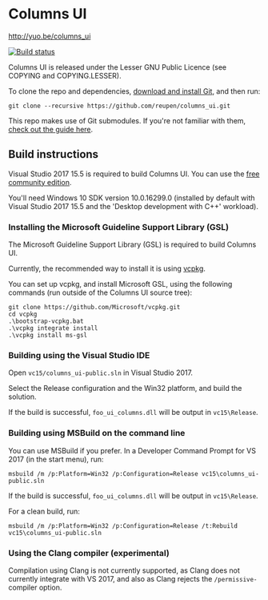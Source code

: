 # Columns UI

http://yuo.be/columns_ui

[![Build status](https://ci.appveyor.com/api/projects/status/h1iqjogb73f3yqp1/branch/master?svg=true)](https://ci.appveyor.com/project/reupen/columns-ui/branch/master)

Columns UI is released under the Lesser GNU Public Licence (see COPYING and COPYING.LESSER).

To clone the repo and dependencies, [download and install Git](https://git-scm.com/downloads), and then run:

`git clone --recursive https://github.com/reupen/columns_ui.git`

This repo makes use of Git submodules. If you're not familiar with them, [check out the guide here](https://git-scm.com/book/en/v2/Git-Tools-Submodules).

## Build instructions

Visual Studio 2017 15.5 is required to build Columns UI. You can use the [free community edition](https://www.visualstudio.com/downloads/).

You'll need Windows 10 SDK version 10.0.16299.0 (installed by default with Visual Studio 2017 15.5 and the 'Desktop development with C++' workload).

### Installing the Microsoft Guideline Support Library (GSL)

The Microsoft Guideline Support Library (GSL) is required to build Columns UI.

Currently, the recommended way to install it is using [vcpkg](https://github.com/Microsoft/vcpkg).

You can set up vcpkg, and install Microsoft GSL, using the following commands (run outside of the Columns UI source tree):

```
git clone https://github.com/Microsoft/vcpkg.git
cd vcpkg
.\bootstrap-vcpkg.bat
.\vcpkg integrate install
.\vcpkg install ms-gsl
```

### Building using the Visual Studio IDE
Open `vc15/columns_ui-public.sln` in Visual Studio 2017.

Select the Release configuration and the Win32 platform, and build the solution.

If the build is successful, `foo_ui_columns.dll` will be output in `vc15\Release`.

### Building using MSBuild on the command line

You can use MSBuild if you prefer. In a Developer Command Prompt for VS 2017 (in the start menu), run:

```
msbuild /m /p:Platform=Win32 /p:Configuration=Release vc15\columns_ui-public.sln
```

If the build is successful, `foo_ui_columns.dll` will be output in `vc15\Release`.

For a clean build, run:

```
msbuild /m /p:Platform=Win32 /p:Configuration=Release /t:Rebuild vc15\columns_ui-public.sln
```

### Using the Clang compiler (experimental)

Compilation using Clang is not currently supported, as Clang does not currently integrate with VS 2017, and also as Clang rejects the `/permissive-` compiler option.

